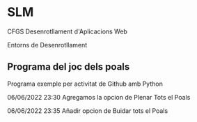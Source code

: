 # SLM

CFGS Desenrotllament d'Aplicacions Web

Entorns de Desenrotllament

## Programa del joc dels poals

Programa exemple per activitat de Github amb Python

06/06/2022 23:30 Agregamos la opcion de Plenar Tots el Poals

06/06/2022 23:35 Añadir opcion de Buidar tots el Poals

